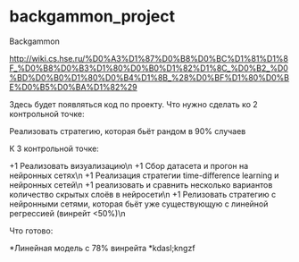 # backgammon_project
Backgammon

http://wiki.cs.hse.ru/%D0%A3%D1%87%D0%B8%D0%BC%D1%81%D1%8F_%D0%B8%D0%B3%D1%80%D0%B0%D1%82%D1%8C_%D0%B2_%D0%BD%D0%B0%D1%80%D0%B4%D1%8B_%28%D0%BF%D1%80%D0%BE%D0%B5%D0%BA%D1%82%29

Здесь будет появляться код по проекту. Что нужно сделать ко 2 контрольной точке:

Реализовать стратегию, которая бьёт рандом в 90% случаев

К 3 контрольной точке:

+1 Реализовать визуализацию\n
+1 Сбор датасета и прогон на нейронных сетях\n
+1 Реализация стратегии time-difference learning и нейронных сетей\n
+1 реализовать и сравнить несколько вариантов количество скрытых слоёв в нейросети\n
+1 Релизовать стратегию с нейронными сетями, которая бьёт уже существующую с линейной регрессией (винрейт <50%)\n

Что готово:

*Линейная модель с 78% винрейта
*kdasl;kngzf
